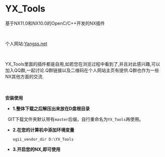 # YX_Tools

基于NX11.0和NX10.0的OpenC/C++开发的NX插件

</br>

个人网站:[Yangss.net](http://yangss.net/)

</br>

YX_Tools里面的插件都是自用,如若您在浏览过程中看到了,并且对此感兴趣,可以加入QQ群,一起讨论.Q群链接以及二维码在个人网站主页有提供.Q群也作为一些NX其他方面的交流.

</br>
</br>
<b>安装使用</b>

- **1.整体下载之后解压出来放在D盘根目录**

        GIT下载文件夹默认带有<code>master</code>后缀，自行重命名为<code>YX_Tools</code>再使用。

- **2.在您的计算机中添加环境变量**

  <code>ugii_vendor_dir D:\YX_Tools</code>

- **3.开启您的NX,即可使用**
